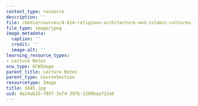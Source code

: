 ```yaml
---
content_type: resource
description: ''
file: /media/courses/4-614-religious-architecture-and-islamic-cultures-fall-2002/4e24ab2b703f3af4397b1209baaf22a6_1045.jpg
file_type: image/jpeg
image_metadata:
  caption: ''
  credit: ''
  image-alt: ''
learning_resource_types:
- Lecture Notes
ocw_type: OCWImage
parent_title: Lecture Notes
parent_type: CourseSection
resourcetype: Image
title: 1045.jpg
uid: 4e24ab2b-703f-3af4-397b-1209baaf22a6
---
```

